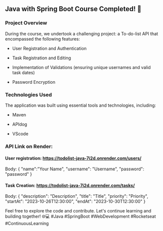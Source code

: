 ## Java with Spring Boot Course Completed! 🚀

### Project Overview
During the course, we undertook a challenging project: a To-do-list API that encompassed the following features:

 - User Registration and Authentication

- Task Registration and Editing

- Implementation of Validations (ensuring unique usernames and valid task dates)

- Password Encryption

### Technologies Used
The application was built using essential tools and technologies, including:

- Maven

- APIdog

- VScode

### API Link on Render: 

#### User registration: https://todolist-java-7i2d.onrender.com/users/
Body: 
{
    "name":"Your Name",
    "username": "Username",
    "password": "password"
}

#### Task Creation: https://todolist-java-7i2d.onrender.com/tasks/
Body:
{
    "description": "Description",
    "title": "Title",
    "priority": "Priority",
    "startAt": "2023-10-26T12:30:00",
    "endAt": "2023-10-30T12:30:00"
}

Feel free to explore the code and contribute. Let's continue learning and building together! 🌐💻 #Java #SpringBoot #WebDevelopment #Rocketseat #ContinuousLearning
